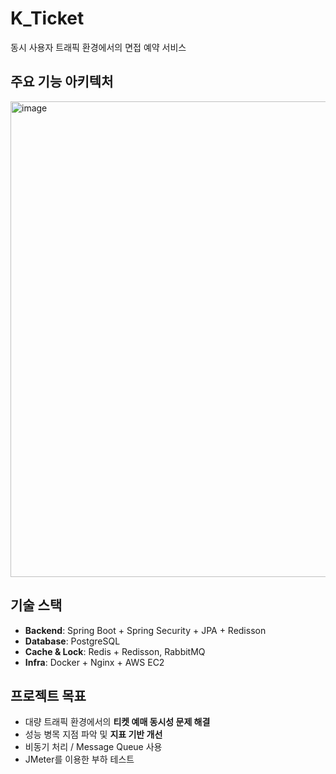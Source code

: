 # K_Ticket
동시 사용자 트래픽 환경에서의 면접 예약 서비스

## 주요 기능 아키텍처
<img width="761" alt="image" src="https://github.com/user-attachments/assets/ea202772-d4af-4573-937b-f3aab9b8816d" />


## 기술 스택

- **Backend**: Spring Boot + Spring Security + JPA + Redisson
- **Database**: PostgreSQL
- **Cache & Lock**: Redis + Redisson, RabbitMQ
- **Infra**: Docker + Nginx + AWS EC2

## 프로젝트 목표

- 대량 트래픽 환경에서의 **티켓 예매 동시성 문제 해결**
- 성능 병목 지점 파악 및 **지표 기반 개선**
- 비동기 처리 / Message Queue 사용
- JMeter를 이용한 부하 테스트
